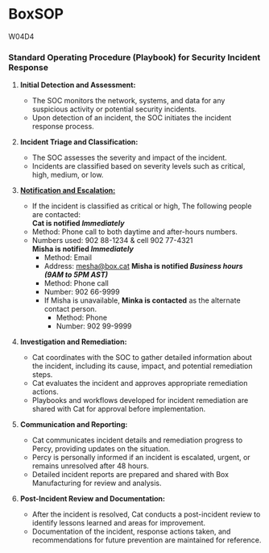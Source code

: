 # BoxSOP
W04D4

### Standard Operating Procedure (Playbook) for Security Incident Response

1. **Initial Detection and Assessment:**
   - The SOC monitors the network, systems, and data for any suspicious activity or potential security incidents.
   - Upon detection of an incident, the SOC initiates the incident response process.

2. **Incident Triage and Classification:**
   - The SOC assesses the severity and impact of the incident.
   - Incidents are classified based on severity levels such as critical, high, medium, or low.

3. <u>**Notification and Escalation:**</u>
   - If the incident is classified as critical or high, The following people are contacted:  
     **Cat is notified _Immediately_**
    - Method: Phone call to both daytime and after-hours numbers.
    - Numbers used: 902 88-1234 & cell 902 77-4321  
    **Misha is notified _Immediately_**
      - Method: Email
      - Address: mesha@box.cat
    **Misha is notified _Business hours (9AM to 5PM AST)_**
      - Method: Phone call
      - Number: 902 66-9999
       - If Misha is unavailable,
         **Minka is contacted** as the alternate contact person.
         - Method: Phone
         - Number: 902 99-9999

5. **Investigation and Remediation:**
   - Cat coordinates with the SOC to gather detailed information about the incident, including its cause, impact, and potential remediation steps.
   - Cat evaluates the incident and approves appropriate remediation actions.
   - Playbooks and workflows developed for incident remediation are shared with Cat for approval before implementation.

6. **Communication and Reporting:**
   - Cat communicates incident details and remediation progress to Percy, providing updates on the situation.
   - Percy is personally informed if an incident is escalated, urgent, or remains unresolved after 48 hours.
   - Detailed incident reports are prepared and shared with Box Manufacturing for review and analysis.

7. **Post-Incident Review and Documentation:**
   - After the incident is resolved, Cat conducts a post-incident review to identify lessons learned and areas for improvement.
   - Documentation of the incident, response actions taken, and recommendations for future prevention are maintained for reference.
